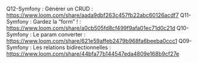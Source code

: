 Q12-Symfony : Générer un CRUD : https://www.loom.com/share/aada9dbf263c457fb22abc60126acdf7
Q11-Symfony : Gardez la “form” ! : https://www.loom.com/share/a0cb505fd8cf499f9afa01ec71d0c21d
Q10-Symfony : Le param converter : https://www.loom.com/share/621e59affeb2479b968fa6beeba0ccc1 
Q09-Symfony : Les relations bidirectionnelles : https://www.loom.com/share/44bfa77b144547eda4809e168b9cf27e

